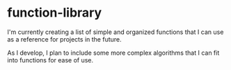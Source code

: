 # function-library

I'm currently creating a list of simple and organized functions that I can use as a reference for projects in the future. 

As I develop, I plan to include some more complex algorithms that I can fit into functions for ease of use.
